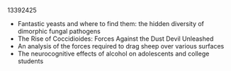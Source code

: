 13392425

- Fantastic yeasts and where to find them: the hidden diversity of dimorphic fungal pathogens
- The Rise of Coccidioides: Forces Against the Dust Devil Unleashed
- An analysis of the forces required to drag sheep over various surfaces
- The neurocognitive effects of alcohol on adolescents and college students

